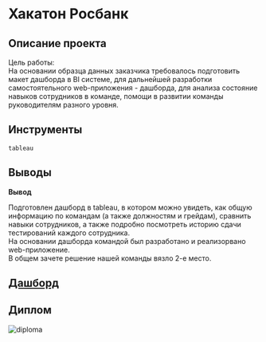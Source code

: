 # Хакатон Росбанк
## Описание проекта

Цель работы:  
На основании образца данных заказчика требовалось подготовить макет дашборда в BI системе, для дальнейшей разработки самостоятельного web-приложения - дашборда, для анализа состояние навыков сотрудников в команде, помощи в развитии команды руководителям разного уровня.  


## Инструменты  
 `tableau`

## Выводы

**Вывод**  

Подготовлен дашборд в tableau, в котором можно увидеть, как общую информацию по командам (а также должностям и грейдам), сравнить навыки сотрудников, а также подробно посмотреть историю сдачи тестирований каждого сотрудника.  
На основании дашборда командой был разработано и реализорвано web-приложение.  
В общем зачете решение нашей команды вязло 2-е место.

## [Дашборд](https://public.tableau.com/app/profile/german.larin/viz/rosbank_team_7/MAIN)

## Диплом  
![diploma](https://github.com/laringerman/data_analyst_portfolio/blob/main/09-rosbank_hackathon/diploma.png)